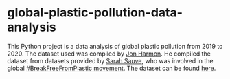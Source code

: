 # global-plastic-pollution-data-analysis
This Python project is a data analysis of global plastic pollution from 2019 to 2020. The dataset used was compiled by [Jon Harmon](https://github.com/jonthegeek). He compiled the dataset from datasets provided by [Sarah Sauve](https://sarahasauve.wordpress.com/), who was involved in the global [#BreakFreeFromPlastic movement](https://www.breakfreefromplastic.org/). The dataset can be found [here](https://github.com/rfordatascience/tidytuesday/blob/master/data/2021/2021-01-26/plastics.csv).
